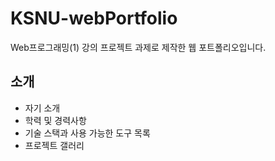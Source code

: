 # KSNU-webPortfolio
Web프로그래밍(1) 강의 프로젝트 과제로 제작한 웹 포트폴리오입니다.


## 소개
- 자기 소개
- 학력 및 경력사항
- 기술 스택과 사용 가능한 도구 목록
- 프로젝트 갤러리
